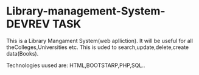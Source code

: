 # Library-management-System-DEVREV TASK
This is a Library Mangament System(web aplliction).
It will be useful for all theColleges,Universities etc.
This is uded to search,update,delete,create data(Books).

Technologies uused are:
HTML,BOOTSTARP,PHP,SQL..
